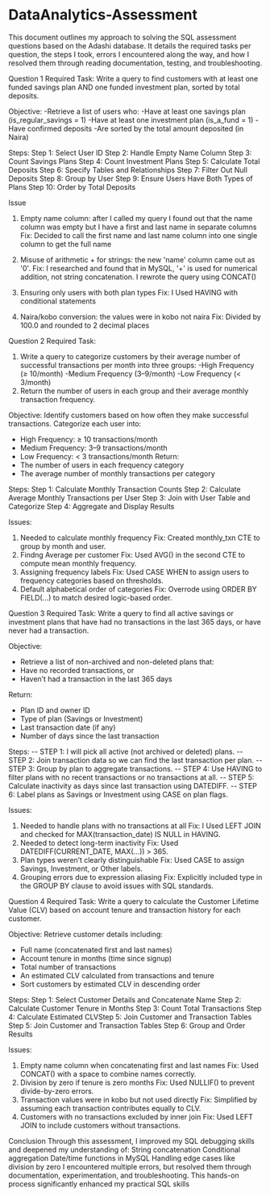 # DataAnalytics-Assessment
This document outlines my approach to solving the SQL assessment questions based on the Adashi database. It details the required tasks per question, the steps I took, errors I encountered along the way, and how I resolved them through reading documentation, testing, and troubleshooting.

Question 1
Required Task:
Write a query to find customers with at least one funded savings plan AND one funded investment plan, sorted by total deposits.

Objective:
-Retrieve a list of users who:
-Have at least one savings plan (is_regular_savings = 1)
-Have at least one investment plan (is_a_fund = 1)
-Have confirmed deposits
-Are sorted by the total amount deposited (in Naira)

Steps:
Step 1: Select User ID
Step 2: Handle Empty Name Column
Step 3: Count Savings Plans
Step 4: Count Investment Plans
Step 5: Calculate Total Deposits
Step 6: Specify Tables and Relationships
Step 7: Filter Out Null Deposits
Step 8: Group by User
Step 9: Ensure Users Have Both Types of Plans
Step 10: Order by Total Deposits

Issue	
1. Empty name column: after I called my query I found out that the name column was empty but I have a first and last name in separate columns
   Fix: Decided to call the first name and last name column into one single column to get the full name

2. Misuse of arithmetic + for strings: the new 'name' column came out as '0'.
   Fix: I researched and found that in MySQL, '+' is used for numerical addition, not string concatenation. I rewrote the query using CONCAT()

3. Ensuring only users with both plan types
   Fix: I Used HAVING with conditional statements

4. Naira/kobo conversion: the values were in kobo not naira
   Fix: Divided by 100.0 and rounded to 2 decimal places

Question 2
Required Task:
1. Write a query to categorize customers by their average number of successful transactions per month into three groups:
-High Frequency (≥ 10/month)
-Medium Frequency (3–9/month)
-Low Frequency (< 3/month)
2. Return the number of users in each group and their average monthly transaction frequency.

Objective:
Identify customers based on how often they make successful transactions.
Categorize each user into:
- High Frequency: ≥ 10 transactions/month
- Medium Frequency: 3–9 transactions/month
- Low Frequency: < 3 transactions/month
Return:
- The number of users in each frequency category
- The average number of monthly transactions per category

Steps:
Step 1: Calculate Monthly Transaction Counts
Step 2: Calculate Average Monthly Transactions per User
Step 3: Join with User Table and Categorize
Step 4: Aggregate and Display Results

Issues:
1. Needed to calculate monthly frequency
   Fix: Created monthly_txn CTE to group by month and user.
2. Findng Average per customer
   Fix: Used AVG() in the second CTE to compute mean monthly frequency.
3. Assigning frequency labels
   Fix: Used CASE WHEN to assign users to frequency categories based on thresholds.
4. Default alphabetical order of categories
   Fix: Overrode using ORDER BY FIELD(...) to match desired logic-based order.

Question 3
Required Task:
Write a query to find all active savings or investment plans that have had no transactions in the last 365 days, or have never had a transaction.

Objective:
- Retrieve a list of non-archived and non-deleted plans that:
- Have no recorded transactions, or
- Haven’t had a transaction in the last 365 days
  
Return:
- Plan ID and owner ID
- Type of plan (Savings or Investment)
- Last transaction date (if any)
- Number of days since the last transaction

Steps:
-- STEP 1: I will pick all active (not archived or deleted) plans.
-- STEP 2: Join transaction data so we can find the last transaction per plan.
-- STEP 3: Group by plan to aggregate transactions.
-- STEP 4: Use HAVING to filter plans with no recent transactions or no transactions at all.
-- STEP 5: Calculate inactivity as days since last transaction using DATEDIFF.
-- STEP 6: Label plans as Savings or Investment using CASE on plan flags.

Issues:
1. Needed to handle plans with no transactions at all
   Fix: I Used LEFT JOIN and checked for MAX(transaction_date) IS NULL in HAVING.
2. Needed to detect long-term inactivity
   Fix: Used DATEDIFF(CURRENT_DATE, MAX(...)) > 365.
3. Plan types weren’t clearly distinguishable
   Fix: Used CASE to assign Savings, Investment, or Other labels.
4. Grouping errors due to expression aliasing
   Fix: Explicitly included type in the GROUP BY clause to avoid issues with SQL standards.

Question 4
Required Task:
Write a query to calculate the Customer Lifetime Value (CLV) based on account tenure and transaction history for each customer.

Objective:
Retrieve customer details including:
- Full name (concatenated first and last names)
- Account tenure in months (time since signup)
- Total number of transactions
- An estimated CLV calculated from transactions and tenure
- Sort customers by estimated CLV in descending order

Steps:
 Step 1: Select Customer Details and Concatenate Name
 Step 2: Calculate Customer Tenure in Months
 Step 3: Count Total Transactions
 Step 4: Calculate Estimated CLVStep 5: Join Customer and Transaction Tables 
 Step 5: Join Customer and Transaction Tables
 Step 6: Group and Order Results

Issues:
1. Empty name column when concatenating first and last names
   Fix: Used CONCAT() with a space to combine names correctly.
2. Division by zero if tenure is zero months
   Fix: Used NULLIF() to prevent divide-by-zero errors.
3. Transaction values were in kobo but not used directly
   Fix: Simplified by assuming each transaction contributes equally to CLV.
4. Customers with no transactions excluded by inner join
   Fix: Used LEFT JOIN to include customers without transactions.

Conclusion
Through this assessment, I improved my SQL debugging skills and deepened my understanding of:
String concatenation
Conditional aggregation
Date/time functions in MySQL
Handling edge cases like division by zero
I encountered multiple errors, but resolved them through documentation, experimentation, and troubleshooting. This hands-on process significantly enhanced my practical SQL skills
